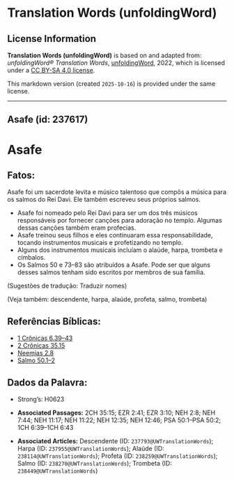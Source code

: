 # Translation Words (unfoldingWord)

## License Information

**Translation Words (unfoldingWord)** is based on and adapted from: _unfoldingWord® Translation Words_, [unfoldingWord](https://unfoldingword.org/utw), 2022, which is licensed under a [CC BY-SA 4.0 license](https://creativecommons.org/licenses/by-sa/4.0/legalcode.en).

This markdown version (created `2025-10-16`) is provided under the same license.



--------------------------------

## Asafe (id: 237617)

Asafe
=====

Fatos:
------

Asafe foi um sacerdote levita e músico talentoso que compôs a música para os salmos do Rei Davi. Ele também escreveu seus próprios salmos.

* Asafe foi nomeado pelo Rei Davi para ser um dos três músicos responsáveis por fornecer canções para adoração no templo. Algumas dessas canções também eram profecias.
* Asafe treinou seus filhos e eles continuaram essa responsabilidade, tocando instrumentos musicais e profetizando no templo.
* Alguns dos instrumentos musicais incluíam o alaúde, harpa, trombeta e címbalos.
* Os Salmos 50 e 73–83 são atribuídos a Asafe. Pode ser que alguns desses salmos tenham sido escritos por membros de sua família.

(Sugestões de tradução: Traduzir nomes)

(Veja também: descendente, harpa, alaúde, profeta, salmo, trombeta)

Referências Bíblicas:
---------------------

* [1 Crônicas 6\.39–43](https://ref.ly/1Chr6:39-1Chr6:43)
* [2 Crônicas 35\.15](https://ref.ly/2Chr35:15)
* [Neemias 2\.8](https://ref.ly/Neh2:8)
* [Salmo 50\.1–2](https://ref.ly/Ps50:1-Ps50:2)

Dados da Palavra:
-----------------

* Strong’s: H0623

* **Associated Passages:** 2CH 35:15; EZR 2:41; EZR 3:10; NEH 2:8; NEH 7:44; NEH 11:17; NEH 11:22; NEH 12:35; NEH 12:46; PSA 50:1–PSA 50:2; 1CH 6:39–1CH 6:43
* **Associated Articles:** Descendente (ID: `237793@UWTranslationWords`); Harpa (ID: `237955@UWTranslationWords`); Alaúde (ID: `238114@UWTranslationWords`); Profeta (ID: `238259@UWTranslationWords`); Salmo (ID: `238270@UWTranslationWords`); Trombeta (ID: `238449@UWTranslationWords`)

